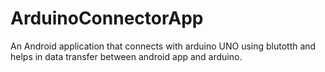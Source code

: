 # ArduinoConnectorApp
An Android application that connects with arduino UNO using blutotth and helps in data transfer between android app and arduino.
